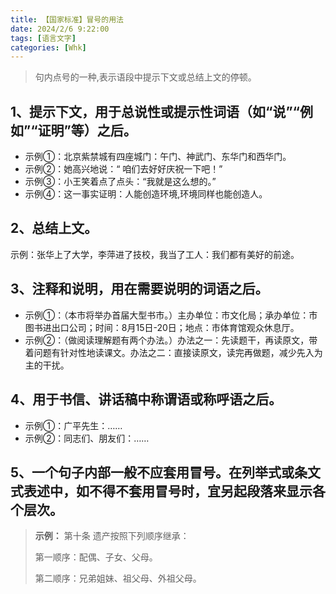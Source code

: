```yaml
---
title: 【国家标准】冒号的用法
date: 2024/2/6 9:22:00
tags: [语言文字]
categories: [Whk]
---
```


> 句内点号的一种,表示语段中提示下文或总结上文的停顿。

<!--more-->

## 1、提示下文，用于总说性或提示性词语（如“说”“例如”“证明”等）之后。

* 示例①：北京紫禁城有四座城门：午门、神武门、东华门和西华门。
* 示例②：她高兴地说：“ 咱们去好好庆祝一下吧！”
* 示例③：小王笑着点了点头：“我就是这么想的。”
* 示例④：这一事实证明：人能创造环境,环境同样也能创造人。

## 2、总结上文。

示例：张华上了大学，李萍进了技校，我当了工人：我们都有美好的前途。

## 3、注释和说明，用在需要说明的词语之后。

* 示例①：（本市将举办首届大型书市。）主办单位：市文化局；承办单位：市图书进出口公司；时间：8月15日-20日；地点：市体育馆观众休息厅。
* 示例②：（做阅读理解题有两个办法。）办法之一：先读题干，再读原文，带着问题有针对性地读课文。办法之二：直接读原文，读完再做题，减少先入为主的干扰。

## 4、用于书信、讲话稿中称谓语或称呼语之后。

* 示例①：广平先生：……
* 示例②：同志们、朋友们：……

## 5、一个句子内部一般不应套用冒号。在列举式或条文式表述中，如不得不套用冒号时，宜另起段落来显示各个层次。

> **示例：**
> 第十条 遗产按照下列顺序继承：
>
>    第一顺序：配偶、子女、父母。
>
>    第二顺序：兄弟姐妹、祖父母、外祖父母。